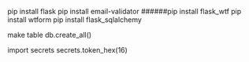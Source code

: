 pip install flask
pip install email-validator
######pip install flask_wtf
pip install wtform
pip install flask_sqlalchemy

make table
db.create_all()

import secrets
secrets.token_hex(16)


